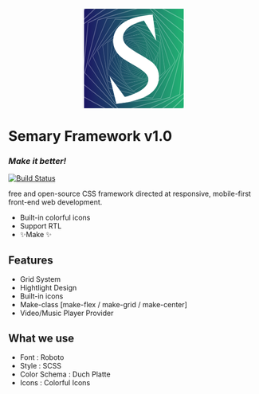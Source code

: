 <img src="https://raw.githubusercontent.com/iSemary/Semary/master/img/logo.png" style="margin:0 auto;  display: block;
" width="200" height="200" />


# Semary Framework v1.0
### _Make it better!_

[![Build Status](https://travis-ci.org/joemccann/dillinger.svg?branch=master)](https://travis-ci.org/joemccann/dillinger)

free and open-source CSS framework directed at responsive, mobile-first front-end web development.

- Built-in colorful icons
- Support RTL
- ✨Make ✨

## Features

- Grid System
- Hightlight Design
- Built-in icons
- Make-class [make-flex / make-grid / make-center]
- Video/Music Player Provider

## What we use
- Font : Roboto
- Style : SCSS
- Color Schema : Duch Platte
- Icons : Colorful Icons